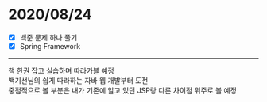 # 2020/08/24

- [x]  백준 문제 하나 풀기<br/>
- [x]  Spring Framework <br/>
---------------------------------
책 한권 잡고 실습하며 따라가볼 예정<br/>
백기선님의 쉽게 따라하는 자바 웹 개발부터 도전 <br/>
중점적으로 볼 부분은 내가 기존에 알고 있던 JSP랑 다른 차이점 위주로 볼 예정<br/>
